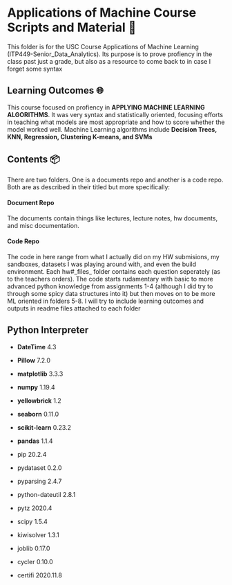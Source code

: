 # Applications of Machine Course Scripts and Material :blue_book: <br>
  This folder is for the USC Course Applications of Machine Learning (ITP449-Senior_Data_Analytics). Its purpose is to prove profiency in the class past just a grade, but also as a resource to come back to in case I forget some syntax<br>
  ## Learning Outcomes :globe_with_meridians:
  This course focused on profiency in **APPLYING MACHINE LEARNING ALGORITHMS**. It was very syntax and statistically oriented, focusing efforts in teaching what models are most appropriate and how to score whether the model worked well. Machine Learning algorithms include **Decision Trees, KNN, Regression, Clustering K-means, and SVMs**
  ## Contents :package:
There are two folders. One is a documents repo and another is a code repo. Both are as described in their titled but more specifically:
#### Document Repo 
The documents contain things like lectures, lecture notes, hw documents, and misc documentation.
#### Code Repo
The code in here range from what I actually did on my HW submisions, my sandboxes, datasets I was playing around with, and even the build environment. Each hw#\_files_ folder contains each question seperately (as to the teachers orders). The code starts rudamentary with basic to more advanced python knowledge from assignments 1-4 (although I did try to through some spicy data structures into it) but then moves on to be more ML oriented in folders 5-8. I will try to include learning outcomes and outputs in readme files attached to each folder
## Python Interpreter
- **DateTime** 4.3
- **Pillow** 7.2.0
- **matplotlib** 3.3.3
- **numpy** 1.19.4
- **yellowbrick** 1.2
- **seaborn** 0.11.0
- **scikit-learn** 0.23.2
- **pandas** 1.1.4
- pip 20.2.4

- pydataset 0.2.0
- pyparsing 2.4.7
- python-dateutil 2.8.1
- pytz 2020.4
- scipy 1.5.4
- kiwisolver 1.3.1
- joblib 0.17.0
- cycler 0.10.0
- certifi 2020.11.8
